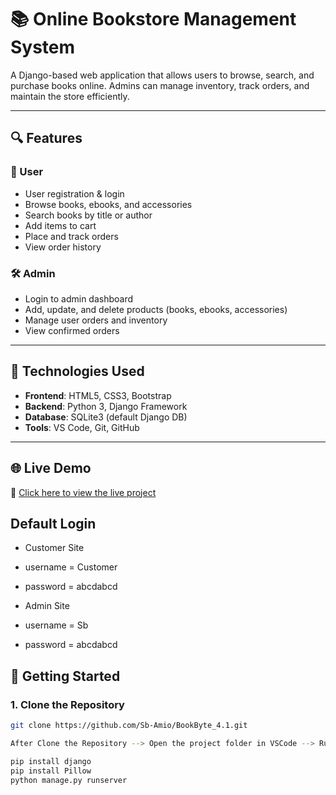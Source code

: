 # 📚 Online Bookstore Management System

A Django-based web application that allows users to browse, search, and purchase books online. Admins can manage inventory, track orders, and maintain the store efficiently.

---

## 🔍 Features

### 👤 User
- User registration & login
- Browse books, ebooks, and accessories
- Search books by title or author
- Add items to cart
- Place and track orders
- View order history

### 🛠️ Admin
- Login to admin dashboard
- Add, update, and delete products (books, ebooks, accessories)
- Manage user orders and inventory
- View confirmed orders

---

## 🧰 Technologies Used

- **Frontend**: HTML5, CSS3, Bootstrap
- **Backend**: Python 3, Django Framework
- **Database**: SQLite3 (default Django DB)
- **Tools**: VS Code, Git, GitHub

---

## 🌐 Live Demo

🔗 [Click here to view the live project](https://amio201.pythonanywhere.com/)

## Default Login
- Customer Site
- username = Customer
- password = abcdabcd

- Admin Site
- username = Sb
- password = abcdabcd

## 🚀 Getting Started

### 1. Clone the Repository

```bash
git clone https://github.com/Sb-Amio/BookByte_4.1.git

After Clone the Repository --> Open the project folder in VSCode --> Run the following command in VSCode Terminal

pip install django
pip install Pillow
python manage.py runserver


